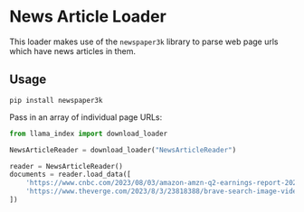 # News Article Loader

This loader makes use of the `newspaper3k` library to parse web page urls which have news
articles in them.

## Usage
```
pip install newspaper3k
```
Pass in an array of individual page URLs:
```python
from llama_index import download_loader

NewsArticleReader = download_loader("NewsArticleReader")

reader = NewsArticleReader()
documents = reader.load_data([
    'https://www.cnbc.com/2023/08/03/amazon-amzn-q2-earnings-report-2023.html',
    'https://www.theverge.com/2023/8/3/23818388/brave-search-image-video-results-privacy-index'
])
```
